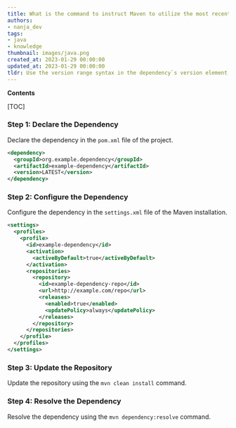 ```yaml
---
title: What is the command to instruct Maven to utilize the most recent version of a dependency?
authors:
- nanja_dev
tags:
- java
- knowledge
thumbnail: images/java.png
created_at: 2023-01-29 00:00:00
updated_at: 2023-01-29 00:00:00
tldr: Use the version range syntax in the dependency`s version element, such as [1.0.0,2.0.0).
---
```


**Contents**

[TOC]

### Step 1: Declare the Dependency

Declare the dependency in the `pom.xml` file of the project.

```xml
<dependency>
  <groupId>org.example.dependency</groupId>
  <artifactId>example-dependency</artifactId>
  <version>LATEST</version>
</dependency>
```

### Step 2: Configure the Dependency

Configure the dependency in the `settings.xml` file of the Maven installation.

```xml
<settings>
  <profiles>
    <profile>
      <id>example-dependency</id>
      <activation>
        <activeByDefault>true</activeByDefault>
      </activation>
      <repositories>
        <repository>
          <id>example-dependency-repo</id>
          <url>http://example.com/repo</url>
          <releases>
            <enabled>true</enabled>
            <updatePolicy>always</updatePolicy>
          </releases>
        </repository>
      </repositories>
    </profile>
  </profiles>
</settings>
```

### Step 3: Update the Repository

Update the repository using the `mvn clean install` command.

### Step 4: Resolve the Dependency

Resolve the dependency using the `mvn dependency:resolve` command.
